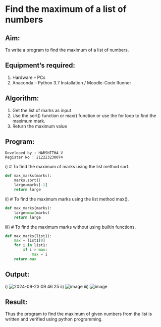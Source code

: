 # Find the maximum of a list of numbers
## Aim:
To write a program to find the maximum of a list of numbers.
## Equipment’s required:
1.	Hardware – PCs
2.	Anaconda – Python 3.7 Installation / Moodle-Code Runner
## Algorithm:
1.	Get the list of marks as input
2.	Use the sort() function or max() function or use the for loop to find the maximum mark.
3.	Return the maximum value
## Program:
```
Developed by : HARSHITHA V
Register No : 212223230074 
```
i)	# To find the maximum of marks using the list method sort.
```Python
def max_marks(marks):
    marks.sort()
    large=marks[-1]
    return large
```

ii)	# To find the maximum marks using the list method max().
```Python
def max_marks(marks):
    large=max(marks)
    return large
```

iii) # To find the maximum marks without using builtin functions.
```Python
def max_marks(list1):
    max = list1[0]
    for i in list1:
        if i > max:
            max = i
    return max

```



## Output:
i) ![2024-09-23 09 46 25](https://github.com/user-attachments/assets/7f6a5005-e9d0-4ddb-8e58-c46f8a4e9118)
ii) ![image](https://github.com/user-attachments/assets/f010bd95-3ad0-42a4-9e4e-f91ae3bf28ec)
iii) ![image](https://github.com/user-attachments/assets/9e413e98-911b-472a-a76e-1fc6f8653fdf)

## Result:
Thus the program to find the maximum of given numbers from the list is written and verified using python programming.
